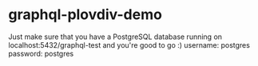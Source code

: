 # graphql-plovdiv-demo

Just make sure that you have a PostgreSQL database running on localhost:5432/graphql-test and you're good to go :)
username: postgres
password: postgres
